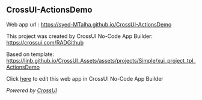 ## CrossUI-ActionsDemo
Web app url : https://syed-MTalha.github.io/CrossUI-ActionsDemo

This project was created by CrossUI No-Code App Builder: https://crossui.com/RADGithub

Based on template: https://linb.github.io/CrossUI_Assets/assets/projects/Simple/xui_project_tpl_ActionsDemo

Click [here](https://crossui.com/RADGithub/#!from=github&owner=syed-MTalha&repo=CrossUI-ActionsDemo) to edit this web app in CrossUI No-Code App Builder

<i>Powered by [CrossUI](https://crossui.com)</i>
